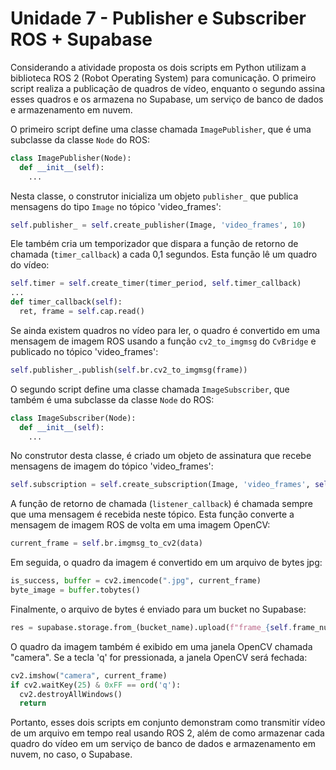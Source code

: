 # Unidade 7 - Publisher e Subscriber ROS + Supabase

Considerando a atividade proposta os dois scripts em Python utilizam a biblioteca ROS 2 (Robot Operating System) para comunicação. O primeiro script realiza a publicação de quadros de vídeo, enquanto o segundo assina esses quadros e os armazena no Supabase, um serviço de banco de dados e armazenamento em nuvem.

O primeiro script define uma classe chamada `ImagePublisher`, que é uma subclasse da classe `Node` do ROS:

```python
class ImagePublisher(Node):
  def __init__(self):
    ...
```

Nesta classe, o construtor inicializa um objeto `publisher_` que publica mensagens do tipo `Image` no tópico 'video_frames':

```python
self.publisher_ = self.create_publisher(Image, 'video_frames', 10)
```

Ele também cria um temporizador que dispara a função de retorno de chamada (`timer_callback`) a cada 0,1 segundos. Esta função lê um quadro do vídeo:

```python
self.timer = self.create_timer(timer_period, self.timer_callback)
...
def timer_callback(self):
  ret, frame = self.cap.read()
```

Se ainda existem quadros no vídeo para ler, o quadro é convertido em uma mensagem de imagem ROS usando a função `cv2_to_imgmsg` do `CvBridge` e publicado no tópico 'video_frames':

```python
self.publisher_.publish(self.br.cv2_to_imgmsg(frame))
```

O segundo script define uma classe chamada `ImageSubscriber`, que também é uma subclasse da classe `Node` do ROS:

```python
class ImageSubscriber(Node):
  def __init__(self):
    ...
```

No construtor desta classe, é criado um objeto de assinatura que recebe mensagens de imagem do tópico 'video_frames':

```python
self.subscription = self.create_subscription(Image, 'video_frames', self.listener_callback, 10)
```

A função de retorno de chamada (`listener_callback`) é chamada sempre que uma mensagem é recebida neste tópico. Esta função converte a mensagem de imagem ROS de volta em uma imagem OpenCV:

```python
current_frame = self.br.imgmsg_to_cv2(data)
```

Em seguida, o quadro da imagem é convertido em um arquivo de bytes jpg:

```python
is_success, buffer = cv2.imencode(".jpg", current_frame)
byte_image = buffer.tobytes()
```

Finalmente, o arquivo de bytes é enviado para um bucket no Supabase:

```python
res = supabase.storage.from_(bucket_name).upload(f"frame_{self.frame_number}.jpg", byte_image)
```

O quadro da imagem também é exibido em uma janela OpenCV chamada "camera". Se a tecla 'q' for pressionada, a janela OpenCV será fechada:

```python
cv2.imshow("camera", current_frame)
if cv2.waitKey(25) & 0xFF == ord('q'):
  cv2.destroyAllWindows()
  return
```

Portanto, esses dois scripts em conjunto demonstram como transmitir vídeo de um arquivo em tempo real usando ROS 2, além de como armazenar cada quadro do vídeo em um serviço de banco de dados e armazenamento em nuvem, no caso, o Supabase.
